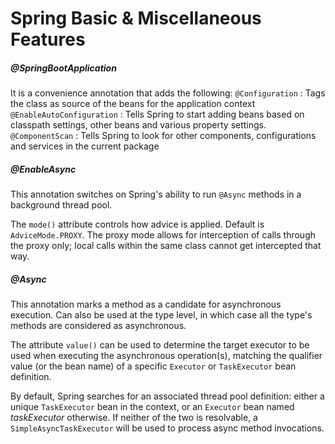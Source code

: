 # Spring Basic & Miscellaneous Features

##### @SpringBootApplication
It is a convenience annotation that adds the following:
`@Configuration` : Tags the class as source of the beans for the application context
`@EnableAutoConfiguration` : Tells Spring to start adding beans based on classpath settings, other beans and various property settings.
`@ComponentScan` : Tells Spring to look for other components, configurations and services in the current package

##### @EnableAsync
This annotation switches on Spring's ability to run `@Async` methods in a background thread pool.

The `mode()` attribute controls how advice is applied. Default is `AdviceMode.PROXY`. The proxy mode allows for interception of calls through the proxy only; local calls within the same class cannot get intercepted that way.

##### @Async
This annotation  marks a method as a candidate for asynchronous execution. Can also be used at the type level, in which case all the type's methods are considered as asynchronous.

The attribute `value()` can be used to determine the target executor to be used when executing the asynchronous operation(s), matching the qualifier value (or the bean name) of a specific `Executor` or `TaskExecutor` bean definition.

By default, Spring searches for an associated thread pool definition: either a unique `TaskExecutor` bean in the context, or an `Executor` bean named _taskExecutor_ otherwise. If neither of the two is resolvable, a `SimpleAsyncTaskExecutor` will be used to process async method invocations.